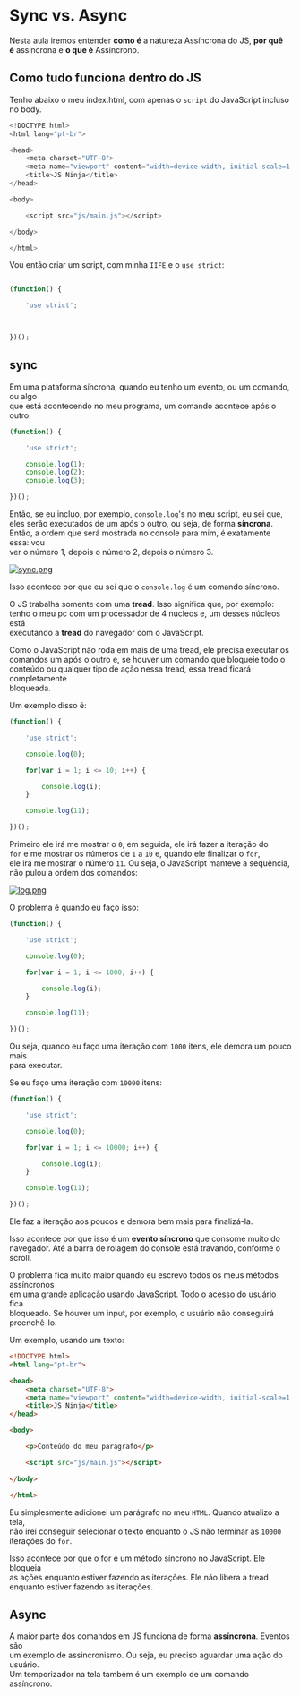 # Sync vs. Async  
Nesta aula iremos entender **como é** a natureza Assíncrona do JS, **por quê  
é** assíncrona e **o que é** Assíncrono.

## Como tudo funciona dentro do JS
Tenho abaixo o meu index.html, com apenas o `script` do JavaScript incluso  
no body.

```JAVASCRIPT
<!DOCTYPE html>
<html lang="pt-br">

<head>
    <meta charset="UTF-8">
    <meta name="viewport" content="width=device-width, initial-scale=1.0">
    <title>JS Ninja</title>
</head>

<body>

    <script src="js/main.js"></script>

</body>

</html>
```

Vou então criar um script, com minha `IIFE` e o `use strict`:

```JAVASCRIPT

(function() {

    'use strict';



})();

```

## sync
Em uma plataforma síncrona, quando eu tenho um evento, ou um comando, ou algo  
que está acontecendo no meu programa, um comando acontece após o outro.

```JAVASCRIPT
(function() {

    'use strict';

    console.log(1);
    console.log(2);
    console.log(3);

})();
```

Então, se eu incluo, por exemplo, `console.log`'s no meu script, eu sei que,  
eles serão executados de um após o outro, ou seja, de forma **síncrona**.  
Então, a ordem que será mostrada no console para mim, é exatamente essa: vou  
ver o número 1, depois o número 2, depois o número 3.

[![sync.png](https://s26.postimg.org/yt79iz7pl/sync.png)](https://postimg.org/image/eyl7wushx/)

Isso acontece por que eu sei que o `console.log` é um comando síncrono.  

O JS trabalha somente com uma **tread**. Isso significa que, por exemplo:  
tenho o meu pc com um processador de 4 núcleos e, um desses núcleos está  
executando a **tread** do navegador com o JavaScript.  

Como o JavaScript não roda em mais de uma tread, ele precisa executar os  
comandos um após o outro e, se houver um comando que bloqueie todo o  
conteúdo ou qualquer tipo de ação nessa tread, essa tread ficará completamente  
bloqueada.  

Um exemplo disso é:

```JAVASCRIPT
(function() {

    'use strict';

    console.log(0);

    for(var i = 1; i <= 10; i++) {

        console.log(i);
    }

    console.log(11);

})();
```

Primeiro ele irá me mostrar o `0`, em seguida, ele irá fazer a iteração do  
`for` e me mostrar os números de `1` a `10` e, quando ele finalizar o `for`,  
ele irá me mostrar o número `11`. Ou seja, o JavaScript manteve a sequência,  
não pulou a ordem dos comandos:

[![log.png](https://s26.postimg.org/rwd36gbex/log.png)](https://postimg.org/image/p29xt098l/)

O problema é quando eu faço isso:
```JAVASCRIPT
(function() {

    'use strict';

    console.log(0);

    for(var i = 1; i <= 1000; i++) {

        console.log(i);
    }

    console.log(11);

})();
```

Ou seja, quando eu faço uma iteração com `1000` itens, ele demora um pouco mais  
para executar.

Se eu faço uma iteração com `10000` itens:
```JAVASCRIPT
(function() {

    'use strict';

    console.log(0);

    for(var i = 1; i <= 10000; i++) {

        console.log(i);
    }

    console.log(11);

})();
```

Ele faz a iteração aos poucos e demora bem mais para finalizá-la.  

Isso acontece por que isso é um **evento síncrono** que consome muito do  
navegador. Até a barra de rolagem do console está travando, conforme o scroll.  

O problema fica muito maior quando eu escrevo todos os meus métodos assíncronos  
em uma grande aplicação usando JavaScript. Todo o acesso do usuário fica  
bloqueado. Se houver um input, por exemplo, o usuário não conseguirá  
preenchê-lo.  

Um exemplo, usando um texto:  

```HTML
<!DOCTYPE html>
<html lang="pt-br">

<head>
    <meta charset="UTF-8">
    <meta name="viewport" content="width=device-width, initial-scale=1.0">
    <title>JS Ninja</title>
</head>

<body>

    <p>Conteúdo do meu parágrafo</p>

    <script src="js/main.js"></script>

</body>

</html>
```

Eu simplesmente adicionei um parágrafo no meu `HTML`. Quando atualizo a tela,  
não irei conseguir selecionar o texto enquanto o JS não terminar as `10000`  
iterações do `for`.  

Isso acontece por que o for é um método síncrono no JavaScript. Ele bloqueia  
as ações enquanto estiver fazendo as iterações. Ele não libera a tread  
enquanto estiver fazendo as iterações.

## Async
A maior parte dos comandos em JS funciona de forma **assíncrona**. Eventos são  
um exemplo de assincronismo. Ou seja, eu preciso aguardar uma ação do usuário.  
Um temporizador na tela também é um exemplo de um comando assíncrono.  

